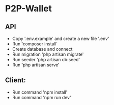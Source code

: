 # P2P-Wallet

## API
<ul>
     <li>Copy '.env.example' and create a new file '.env'</li>
     <li>Run 'composer install'</li>
     <li>Create database and connect</li>
     <li>Run migration 'php artisan migrate'</li>
     <li>Run seeder 'php artisan db:seed'</li>
     <li>Run 'php artisan serve'</li>
</ul>

## Client:
<ul>
     <li>Run command 'npm install'</li>
     <li>Run command 'npm run dev'</li>
</ul>
